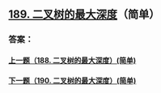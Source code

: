 ## [189. 二叉树的最大深度](https://leetcode-cn.com/problems/merge-two-sorted-lists/)（简单）





### 答案：



#### [上一题（188. 二叉树的最大深度）(简单)](https://github.com/sdwwld/leetCode/blob/master/src/main/java/com/wld/java/leetcode/leetCode0188.md)

#### [下一题（190. 二叉树的最大深度）(简单)](https://github.com/sdwwld/leetCode/blob/master/src/main/java/com/wld/java/leetcode/leetCode0190.md)
